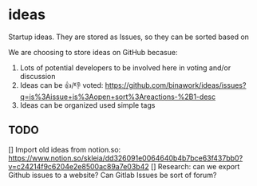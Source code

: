 # ideas
Startup ideas.
They are stored as Issues, so they can be sorted based on 

We are choosing to store ideas on GitHub becasue:
1. Lots of potential developers to be involved here in voting and/or discussion
2. Ideas can be 👍/👎 voted: https://github.com/binawork/ideas/issues?q=is%3Aissue+is%3Aopen+sort%3Areactions-%2B1-desc
3. Ideas can be organized used simple tags

## TODO
[] Import old ideas from notion.so:
https://www.notion.so/skleia/dd326091e0064640b4b7bce63f437bb0?v=c24214f9c6204e2e8500ac89a7e03b42
[] Research: can we export Github issues to a website? Can Gitlab Issues be sort of forum?
